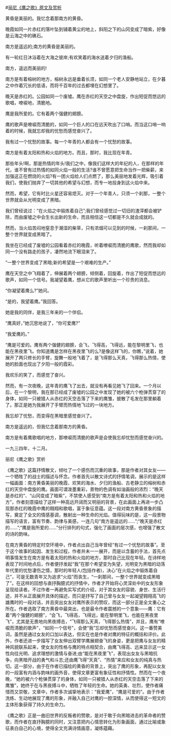 #[丽尼《鹰之歌》原文及赏析](https://www.vrrw.net/wx/10753.html)

黄昏是美丽的。我忆念着那南方的黄昏。

晚霞如同一片赤红的落叶坠到铺着黄尘的地上，斜阳之下的山冈变成了暗紫，好像是云海之中的礁石。

南方是遥远的;南方的黄昏是美丽的。

有一轮红日沐浴着在大海之彼岸;有欢笑着的海水送着夕归的渔船。

南方，遥远而美丽的!

南方是有着榕树的地方，榕树永远是垂着长须，如同一个老人安静地站立，在夕暮之中作着冗长的低语，而将千百年的过去都埋在幻想里了。

晚天是赤红的。公园如同一个废墟。鹰在赤红的天空之中盘旋，作出短促而悠远的歌唱，嘹唳地，清脆地。

鹰是我所爱的。它有着两个强健的翅膀。

鹰的歌声是嘹唳而清脆的，如同一个巨人的口在远天吹出了口哨。而当这口哨一响着的时候，我就忘却我的忧愁而感觉奋兴了。

我有过一个忧愁的故事。每一个年青的人都会有一个忧愁的故事。

南方是有着太阳和热和火焰的地方。而且，那时，我比现在年青。

那些年头!啊，那是热情的年头!我们之中，像我们这样大的年纪的人，在那样的年代，谁不曾有过热情的如同火焰一般的生活?谁不曾愿意把生命当作一把柴薪，来加强这正在燃烧的火焰?有一团火焰给人们点燃了，那么美丽地发着光辉，吸引着我们，使我们抛弃了一切其他的希望与幻想，而专一地投身到这火焰中来。

然而，希望，它有时比火星还容易熄灭。对于一个年青人，只须一个刹那，一整个世界就会从光明变成了黑暗。

我们曾经说过：“在火焰之中锻炼着自己”;我们曾经感觉过一切旧的渣滓都会被铲除，而由废墟之中会生长出新的生命，而且相信这一切都是不久就会成就的。

然而，当火焰苦闷地窒息于潮湿的柴草，只有浓烟可以见到的时候，一刹那间，一整个世界就变成黑暗了。

我坐在已经成了废墟的公园看着赤红的晚霞，听着嘹唳而清脆的鹰歌，然而我却如同一个没有路走的孩子，凄然地流下眼泪来了。

“一整个世界变成了黑暗;新的希望是一个艰难的生产。”

鹰在天空之中飞翔着了，伸展着两个翅膀，倾侧着，回旋着，作出了短促而悠远的歌声，如同一个信号。我凝望着鹰，想从它的歌声里听出一个珍贵的消息。

“你凝望着鹰么?”她问。

“是的，我望着鹰。”我回答。

她是我的同伴，是我三年来的一个伴侣。

“鹰真好，”她沉思地说了，“你可爱鹰?”

“我爱鹰的。”

“鹰是可爱的。鹰有两个强健的翅膀，会飞，飞得高，飞得远，能在黎明里飞，也能在黑夜里飞。你知道鹰是怎样在黑夜里飞的么?是像这样飞的，你瞧，”说着，她展开了两只修长的手臂，旋舞一般地飞着了，是飞得那么天真，飞得那么热情，使她的脸面也现出了夕阳一般的霞彩。

我欢乐的笑了，而感觉了奋兴。

然而，有一次夜晚，这年青的鹰飞了出去，就没有再看见她飞了回来。一个月以后，在一个黎明，我在那已经成了废墟的公园之中发现了她的被六个枪弹贯穿了的身体，如同一只被猎人从赤红的天空击落了下来的鹰雏，披散了毛发在那里躺着了。那正是她为我展开了手臂而热情地飞过的一块地方。

我忘却了忧愁，而变得在黑暗里感觉奋兴了。

南方是遥远的，但我忆念着那南方的黄昏。

南方是有着鹰歌唱的地方，那嘹唳而清脆的歌声是会使我忘却忧愁而感觉奋兴的。

一九三四年，十二月。



丽尼《鹰之歌》赏析

《鹰之歌》这篇抒情散文，倾吐了一个感伤而沉重的故事，那是作者对其女友——一个牺牲了的战士的描述与怀念。作者首先以散文诗式的抒情笔调，展示的是这样一幅画面：南方黄昏美丽的晚霞、欢笑的海水、夕归的渔船、古老静立的榕树和赤红的天空中盘旋的鹰。画面可谓泼墨重彩，景物的色调有如油画般的浓烈：“晚天是赤红的”、“山冈变成了暗紫”，不禁使人感受到“南方是有着太阳和热和火焰的地方”，作者刻意描绘了这样一种高远开阔而又明丽的背景，在此画面上再进一步凸现那赤红的晚霞中鹰的翱翔和歌唱，富于象征意蕴。这一段对南方黄昏景象的描写，奠定了全文的情感基调，散射出一种生命的光焰。值得玩味的是，这一段景物描写的语言，富有节奏、韵律与美感，一连几句“南方是遥远的……”;“晚天是赤红的……”;“鹰是我所爱的……”分行排列的句式，强化了画面的层次感，也增强了散文的诗的韵味。

在南方黄昏的特定时空环境中，作者点出自己当年曾经“有过一个忧愁的故事”。至于这个故事的起因、发生和过程，作者并未一一展开，而是以含蓄的手法，首先点明事情发生在南方是有着太阳的热和火焰的地方，那时自己比现在年轻。在诗样地表现了时间地点后，作者便抒发起“我”在那个希望变为失望，光明变为黑暗的动荡年代里的忧愁凄伤之情，那时的年轻人(包括作者)，决心“在火焰之中锻炼着自己”，可是无数青年又为追求“火焰”而丧生，“一刹那间，一整个世界就变成黑暗了”。在这样的回想与直抒胸臆式的抒情中，作者才开始将心灵深处中的女友形象呈现给读者。不过作者一再避免实写式的介绍，对于其女友的容貌、身世、生活行迹，并不从正面展开具体的描述，而只是抒写了自己曾与女友一起凝望翱翔高飞的雄鹰时的一段对话，并且突出女友对鹰所表示的赞叹，而这一部分正是全文重心之所在。作者选取了南方黄昏中最突出，也是最令作者震撼的一个意象——鹰：它有着“两个强健的翅膀”，“会飞，飞得高，飞得远，能在黎明里飞，也能在黑夜里飞”，尤其是无畏地向黑夜搏击，“飞得那么天真，飞得那么热情”，并且，鹰有“嘹唳而清脆的歌声”，“如同一个信号”，会使“我”忘却忧愁而感觉奋兴。这一番赞美词，虽然是通过女友的口加以表达，但实在也是作者对鹰的特征的概括和评价。此外，作者还进一步描写了女友伸出双臂学鹰展翅奋飞的身姿，更是把鹰与女友的精神风貌联系起来，使女友的性格与鹰的特点相契合，由鹰飞得高、远来显示这一女性向往光明、追求理想的激情与奋进;由“能在黑夜里飞”，表现出女友与黑暗抗争，向黑暗开战的勇气和斗志;还由鹰飞得“天真”、“热情”来应和女友的纯真与热切。这一部分，由于在作者已描绘的黄昏的背景上，突出了鹰的形象，再配以女友的一段富有内涵与韵味的画外音，使得文章更富有象征性和抒情性。然而在一个夜晚，“她的被六个枪弹贯穿了的身体，如同一只被猎人从赤红的天空击落了下来的鹰雏”，她终于在与黑夜搏斗中，牺牲了年轻的生命。她的英勇、壮烈，使作者痛惜而又崇敬，文章中，作者多次诚挚地表示：“我爱鹰”，“鹰是可爱的”。由于作者洗练、生动地展现了鹰的形象，并融入自己对鹰的一腔深情，从而使得这一短文的主体形象获得了持久的生命力。

《鹰之歌》正是一曲旧世界的反叛者的赞歌，是对于敢于向黑暗进击的革命者的赞歌，而作者在直抒胸臆的同时，又注意把内心情思转化为形象画面，通过比喻或象征表白自己的心境，使得全文充满诗情画意，凝练蕴藉。

